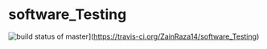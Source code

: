 # software_Testing

![build status of master](https://travis-ci.org/ZainRaza14/software_Testing.svg?branch=master)](https://travis-ci.org/ZainRaza14/software_Testing)
